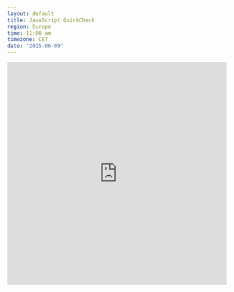 ```yaml
---
layout: default
title: JavaScript QuickCheck
region: Europe
time: 11:00 am
timezone: CET
date: "2015-06-09"
---
```



<iframe src="https://madmimi.com/signups/141771/iframe" scrolling="no" frameborder="0" height="513" style="max-width: 800px; width: 100%;"></iframe>